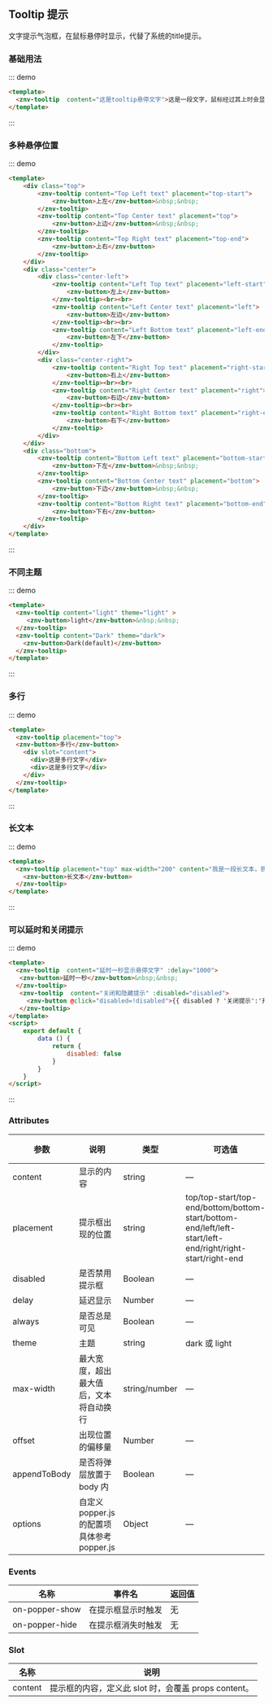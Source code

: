 ## Tooltip 提示

<template>
    <div class="global-anchor">
      <znv-anchor :scroll-offset="100">
        <znv-anchor-link href="#ji-chu-yong-fa" title="基础用法"></znv-anchor-link>
        <znv-anchor-link href="#duo-chong-xuan-ting-wei-zhi" title="多种悬停位置"></znv-anchor-link>
        <znv-anchor-link href="#bu-tong-zhu-ti" title="不同主题"></znv-anchor-link>
        <znv-anchor-link href="#duo-xing" title="多行"></znv-anchor-link>
        <znv-anchor-link href="#chang-wen-ben" title="长文本"></znv-anchor-link>
        <znv-anchor-link href="#ke-yi-yan-shi-he-guan-bi-ti-shi" title="可以延时和关闭提示"></znv-anchor-link>
        <znv-anchor-link href="#attributes" title="Attributes"></znv-anchor-link>
        <znv-anchor-link href="#events" title="Events"></znv-anchor-link>
        <znv-anchor-link href="#slot" title="Slot"></znv-anchor-link>
      </znv-anchor>
    </div>
</template>

文字提示气泡框，在鼠标悬停时显示，代替了系统的title提示。

### 基础用法

::: demo
```html
<template>
  <znv-tooltip  content="这是tooltip悬停文字">这是一段文字，鼠标经过其上时会显示tooltip</znv-tooltip>
</template>
```
:::

### 多种悬停位置

::: demo
```html
<template>
    <div class="top">
        <znv-tooltip content="Top Left text" placement="top-start">
            <znv-button>上左</znv-button>&nbsp;&nbsp;
        </znv-tooltip>
        <znv-tooltip content="Top Center text" placement="top">
            <znv-button>上边</znv-button>&nbsp;&nbsp;
        </znv-tooltip>
        <znv-tooltip content="Top Right text" placement="top-end">
            <znv-button>上右</znv-button>
        </znv-tooltip>
    </div>
    <div class="center">
        <div class="center-left">
            <znv-tooltip content="Left Top text" placement="left-start">
                <znv-button>左上</znv-button> 
            </znv-tooltip><br><br>
            <znv-tooltip content="Left Center text" placement="left">
                <znv-button>左边</znv-button> 
            </znv-tooltip><br><br>
            <znv-tooltip content="Left Bottom text" placement="left-end">
                <znv-button>左下</znv-button>
            </znv-tooltip>
        </div>
        <div class="center-right">
            <znv-tooltip content="Right Top text" placement="right-start">
                <znv-button>右上</znv-button>
            </znv-tooltip><br><br>
            <znv-tooltip content="Right Center text" placement="right">
                <znv-button>右边</znv-button>
            </znv-tooltip><br><br>
            <znv-tooltip content="Right Bottom text" placement="right-end">
                <znv-button>右下</znv-button>
            </znv-tooltip>
        </div>
    </div>
    <div class="bottom">
        <znv-tooltip content="Bottom Left text" placement="bottom-start">
            <znv-button>下左</znv-button>&nbsp;&nbsp;
        </znv-tooltip>
        <znv-tooltip content="Bottom Center text" placement="bottom">
            <znv-button>下边</znv-button>&nbsp;&nbsp;
        </znv-tooltip>
        <znv-tooltip content="Bottom Right text" placement="bottom-end">
            <znv-button>下右</znv-button>
        </znv-tooltip>
    </div>
</template>
```
:::

### 不同主题

::: demo
```html
<template>
  <znv-tooltip content="light" theme="light" >
     <znv-button>light</znv-button>&nbsp;&nbsp;
  </znv-tooltip>
  <znv-tooltip content="Dark" theme="dark">
    <znv-button>Dark(default)</znv-button>
  </znv-tooltip>
</template>
```
:::

### 多行

::: demo
```html
<template>
  <znv-tooltip placement="top">
  <znv-button>多行</znv-button>
    <div slot="content">
      <div>这是多行文字</div>
      <div>这是多行文字</div>
    </div>
  </znv-tooltip>
</template>
```
:::

### 长文本

::: demo
```html
<template>
  <znv-tooltip placement="top" max-width="200" content="我是一段长文本，我是一段长文本，我是一段长文本，我是一段长文本，我是一段长文本，我是一段长文本">
    <znv-button>长文本</znv-button>
  </znv-tooltip>
</template>
```
:::

### 可以延时和关闭提示

::: demo
```html
<template>
  <znv-tooltip  content="延时一秒显示悬停文字" :delay="1000">
   <znv-button>延时一秒</znv-button>&nbsp;&nbsp;
  </znv-tooltip>
   <znv-tooltip  content="关闭和隐藏提示" :disabled="disabled">
     <znv-button @click="disabled=!disabled">{{ disabled ? '关闭提示':'开启提示'}}</znv-button>
   </znv-tooltip>
</template>
<script>
    export default {
        data () {
            return {
                disabled: false
            }
        }
    }
</script>
```
:::

### Attributes

| 参数      | 说明    | 类型      | 可选值       | 默认值   |
|---------- |-------- |---------- |-------------  |-------- |
| content     | 显示的内容   | string  |  —   |   —   |
| placement     | 提示框出现的位置   | string  |  top/top-start/top-end/bottom/bottom-start/bottom-end/left/left-start/left-end/right/right-start/right-end   |   —   |
| disabled     | 是否禁用提示框   | Boolean  |  —   |   false   |
| delay     | 延迟显示   |  Number	 |  —   |   100   |
| always     | 是否总是可见   |  Boolean  |  —   |   false   |
| theme     | 主题   |  string  |  dark 或 light   |   dark   |
| max-width	     | 最大宽度，超出最大值后，文本将自动换行   |  string/number  | — |   —    |
| offset    | 出现位置的偏移量   |  Number |  — |  	0     |
| appendToBody    | 是否将弹层放置于 body 内   | Boolean  |  —   |   true   |
| options    | 自定义 popper.js 的配置项具体参考popper.js   | Object  |  —   |   —    |

### Events 

| 名称      | 事件名    | 返回值    |
|---------- |-------- |-------- |
| on-popper-show     | 在提示框显示时触发   | 无    |
| on-popper-hide    | 在提示框消失时触发   | 无    |

### Slot

| 名称      | 说明    |
|---------- |-------- |
| content     | 提示框的内容，定义此 slot 时，会覆盖 props content。   |

